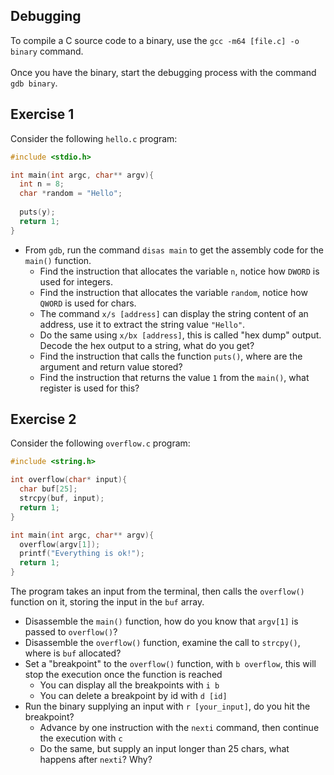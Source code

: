 ## Debugging

To compile a C source code to a binary, use the `gcc -m64 [file.c] -o binary` command. \
\
Once you have the binary, start the debugging process with the command `gdb binary`.

## Exercise 1

Consider the following `hello.c` program:
```C
#include <stdio.h>

int main(int argc, char** argv){
  int n = 8;
  char *random = "Hello";
  
  puts(y);
  return 1;
}
```
- From `gdb`, run the command `disas main` to get the assembly code for the `main()` function.
  - Find the instruction that allocates the variable `n`, notice how `DWORD` is used for integers.
  - Find the instruction that allocates the variable `random`, notice how `QWORD` is used for chars. 
  - The command `x/s [address]` can display the string content of an address, use it to extract the string value `"Hello"`.
  - Do the same using `x/bx [address]`, this is called "hex dump" output. Decode the hex output to a string, what do you get?
  - Find the instruction that calls the function `puts()`, where are the argument and return value stored?
  - Find the instruction that returns the value `1` from the `main()`, what register is used for this?

## Exercise 2

Consider the following `overflow.c` program:

```C
#include <string.h>

int overflow(char* input){
  char buf[25];
  strcpy(buf, input);
  return 1;
}

int main(int argc, char** argv){
  overflow(argv[1]);
  printf("Everything is ok!");
  return 1;
}
```
The program takes an input from the terminal, then calls the `overflow()` function on it, storing the input in the `buf` array.

- Disassemble the `main()` function, how do you know that `argv[1]` is passed to `overflow()`?
- Disassemble the `overflow()` function, examine the call to `strcpy()`, where is `buf` allocated?
- Set a "breakpoint" to the `overflow()` function, with `b overflow`, this will stop the execution once the function is reached
  - You can display all the breakpoints with `i b`
  - You can delete a breakpoint by id with `d [id]`
- Run the binary supplying an input with `r [your_input]`, do you hit the breakpoint?
  - Advance by one instruction with the `nexti` command, then continue the execution with `c`
  - Do the same, but supply an input longer than 25 chars, what happens after `nexti`? Why?

